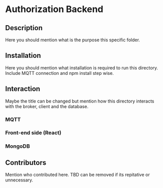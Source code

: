 # Authorization Backend

## Description 
Here you should mention what is the purpose this specific folder. 

## Installation
Here you should mention what installation is required to run this directory. Include MQTT connection and npm install step wise.

## Interaction
Maybe the title can be changed but mention how this directory interacts with the broker, client and the database.

### MQTT

### Front-end side (React)

### MongoDB 

## Contributors
Mention who contributed here. TBD can be removed if its repitative or unnecessary.

